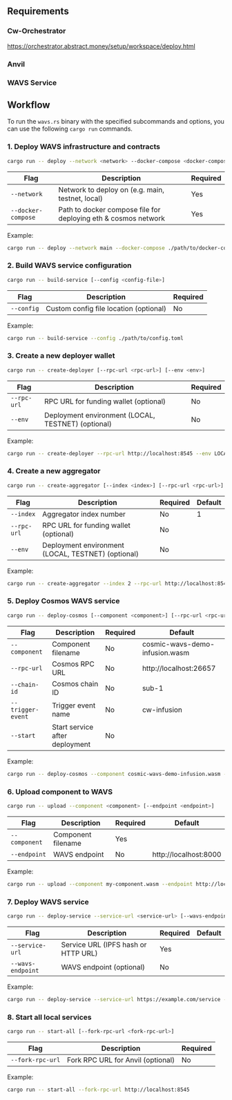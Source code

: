 
## Requirements

### Cw-Orchestrator
https://orchestrator.abstract.money/setup/workspace/deploy.html
### Anvil
### WAVS Service
## Workflow
 

To run the `wavs.rs` binary with the specified subcommands and options, you can use the following `cargo run` commands.

### 1. Deploy WAVS infrastructure and contracts

```bash
cargo run -- deploy --network <network> --docker-compose <docker-compose-file>
```

| Flag | Description | Required |
| --- | --- | --- |
| `--network` | Network to deploy on (e.g. main, testnet, local) | Yes |
| `--docker-compose` | Path to docker compose file for deploying eth & cosmos network | Yes |

Example:
```bash
cargo run -- deploy --network main --docker-compose ./path/to/docker-compose.yml
```

### 2. Build WAVS service configuration

```bash
cargo run -- build-service [--config <config-file>]
```

| Flag | Description | Required |
| --- | --- | --- |
| `--config` | Custom config file location (optional) | No |

Example:
```bash
cargo run -- build-service --config ./path/to/config.toml
```

### 3. Create a new deployer wallet

```bash
cargo run -- create-deployer [--rpc-url <rpc-url>] [--env <env>]
```

| Flag | Description | Required |
| --- | --- | --- |
| `--rpc-url` | RPC URL for funding wallet (optional) | No |
| `--env` | Deployment environment (LOCAL, TESTNET) (optional) | No |

Example:
```bash
cargo run -- create-deployer --rpc-url http://localhost:8545 --env LOCAL
```

### 4. Create a new aggregator

```bash
cargo run -- create-aggregator [--index <index>] [--rpc-url <rpc-url>] [--env <env>]
```

| Flag | Description | Required | Default |
| --- | --- | --- | --- |
| `--index` | Aggregator index number | No | 1 |
| `--rpc-url` | RPC URL for funding wallet (optional) | No |  |
| `--env` | Deployment environment (LOCAL, TESTNET) (optional) | No |  |

Example:
```bash
cargo run -- create-aggregator --index 2 --rpc-url http://localhost:8545 --env TESTNET
```

### 5. Deploy Cosmos WAVS service

```bash
cargo run -- deploy-cosmos [--component <component>] [--rpc-url <rpc-url>] [--chain-id <chain-id>] [--trigger-event <trigger-event>] [--start]
```

| Flag | Description | Required | Default |
| --- | --- | --- | --- |
| `--component` | Component filename | No | cosmic-wavs-demo-infusion.wasm |
| `--rpc-url` | Cosmos RPC URL | No | http://localhost:26657 |
| `--chain-id` | Cosmos chain ID | No | sub-1 |
| `--trigger-event` | Trigger event name | No | cw-infusion |
| `--start` | Start service after deployment | No |  |

Example:
```bash
cargo run -- deploy-cosmos --component cosmic-wavs-demo-infusion.wasm --rpc-url http://localhost:26657 --chain-id sub-1 --trigger-event cw-infusion --start
```

### 6. Upload component to WAVS

```bash
cargo run -- upload --component <component> [--endpoint <endpoint>]
```

| Flag | Description | Required | Default |
| --- | --- | --- | --- |
| `--component` | Component filename | Yes |  |
| `--endpoint` | WAVS endpoint | No | http://localhost:8000 |

Example:
```bash
cargo run -- upload --component my-component.wasm --endpoint http://localhost:8000
```

### 7. Deploy WAVS service

```bash
cargo run -- deploy-service --service-url <service-url> [--wavs-endpoint <wavs-endpoint>]
```

| Flag | Description | Required | Default |
| --- | --- | --- | --- |
| `--service-url` | Service URL (IPFS hash or HTTP URL) | Yes |  |
| `--wavs-endpoint` | WAVS endpoint (optional) | No |  |

Example:
```bash
cargo run -- deploy-service --service-url https://example.com/service --wavs-endpoint http://localhost:8000
```

### 8. Start all local services

```bash
cargo run -- start-all [--fork-rpc-url <fork-rpc-url>]
```

| Flag | Description | Required |
| --- | --- | --- |
| `--fork-rpc-url` | Fork RPC URL for Anvil (optional) | No |

Example:
```bash
cargo run -- start-all --fork-rpc-url http://localhost:8545
```

 